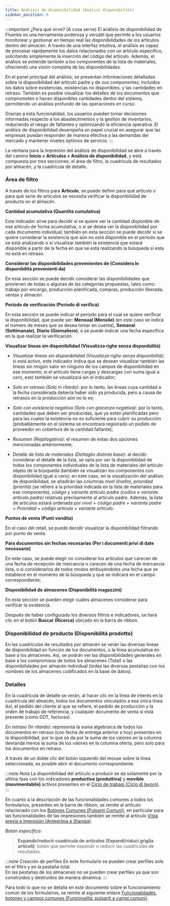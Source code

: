 ```yaml
---
title: Análisis de disponibilidad (Analisi disponibilità)
sidebar_position: 6
---
```


:::important ¿Para qué sirve? (A cosa serve)
El análisis de disponibilidad de Fluentis es una herramienta poderosa y versátil que permite a los usuarios monitorear y gestionar en tiempo real las disponibilidades de los artículos dentro del almacén. A través de una interfaz intuitiva, el análisis es capaz de procesar rápidamente los datos relacionados con un artículo específico, solicitando simplemente la inserción del código del artículo. Además, el análisis se extiende también a los componentes de la lista de materiales, ofreciendo una visión completa de las disponibilidades.

En el panel principal del análisis, se presentan informaciones detalladas sobre la disponibilidad del artículo padre y de sus componentes, incluidos los datos sobre existencias, existencias no disponibles, y las cantidades en retraso. También es posible visualizar los detalles de los documentos que comprometen o hacen disponibles cantidades dentro del sistema, permitiendo un análisis profundo de las operaciones en curso.

Gracias a esta funcionalidad, los usuarios pueden tomar decisiones informadas respecto a los abastecimientos y la gestión de inventarios, reduciendo el riesgo de faltantes y optimizando la eficiencia operativa. El análisis de disponibilidad desempeña un papel crucial en asegurar que las empresas puedan responder de manera efectiva a las demandas del mercado y mantener niveles óptimos de servicio.
:::

La ventana para la impresión del análisis de disponibilidad se abre a través del camino **Inicio > Artículos > Análisis de disponibilidad**, y está compuesta por tres secciones: el área de filtro, la cuadrícula de resultados por almacén, y la cuadrícula de detalle.

### Área de filtro

A través de los filtros para **Artículo**, se puede definir para qué artículo o para qué serie de artículos se necesita verificar la disponibilidad de producto en el almacén.

**Cantidad acumulativa (Quantità cumulativa)**

Este indicador sirve para decidir si se quiere ver la cantidad disponible de ese artículo de forma acumulativa, o si se desea ver la disponibilidad por cada documento individual; también en esta sección se puede decidir si se quiere considerar la existencia que aún no está disponible en el periodo que se está analizando o si visualizar también la existencia que estará disponible a partir de la fecha en que se está realizando la búsqueda si esta no está en retraso.

**Considerar las disponibilidades provenientes de (Considera le disponibilità provenienti da)**

En esta sección se puede decidir considerar las disponibilidades que provienen de todas o algunas de las categorías propuestas, tales como: trabajo por encargo, producción planificada, compras, producción liberada, ventas y almacén.

**Período de verificación (Periodo di verifica)**

En esta sección se puede indicar el período para el cual se quiere verificar la disponibilidad, que puede ser: **Mensual (Mensile)** (en este caso se indica el número de meses que se desea tomar en cuenta), **Semanal (Settimanale)**, **Diario (Giornaliero)**, o se puede indicar una fecha específica en la que realizar la verificación.

**Visualizar líneas sin disponibilidad (Visualizza righe senza disponibilità)**

- *Visualizar líneas sin disponibilidad (Visualizza righe senza disponibilità)*: si está activo, este indicador indica que se desean visualizar también las líneas sin ningún valor en ninguno de los campos de disponibilidad en ese momento; si el artículo tiene cargas y descargas con suma igual a cero, esto también se visualizará sin el indicador;  

- *Solo en retraso (Solo in ritardo)*: por lo tanto, las líneas cuya cantidad a la fecha considerada debería haber sido ya producida, pero a causa de retrasos en la producción aún no lo es;

- *Solo con existencia negativa (Solo con giacenza negativa)*: por lo tanto, cantidades que deben ser producidas, que ya están planificadas pero para las cuales la existencia no es suficiente para cubrir su producción (probablemente en el sistema se encontrará registrado un pedido de proveedor en cobertura de la cantidad faltante);

- *Resumen (Riepilogativa)*: el resumen de estas dos opciones mencionadas anteriormente;

- *Detalle de lista de materiales (Dettaglio distinta base)*: al decidir considerar el detalle de la lista, se opta por ver la disponibilidad de todos los componentes individuales de la lista de materiales del artículo objeto de la búsqueda (también se visualizan los componentes con disponibilidad igual a cero); en este caso, en la visualización del análisis de disponibilidad, se añadirán las columnas *nivel (livello)*, *prioridad (priorità)* (se refiere a la prioridad indicada en la lista de materiales para ese componente), *código y variante artículo padre (codice e variante articolo padre)* relativas precisamente al artículo padre. Además, la lista de artículos estará ordenada por *nivel + código padre + variante padre + Prioridad + código artículo + variante artículo*. 

**Puntos de venta (Punti vendita)**

En el caso del retail, se puede decidir visualizar la disponibilidad filtrando por punto de venta.

**Para documentos sin fechas necesarias (Per i documenti privi di date necessarie)**

En este caso, se puede elegir no considerar los artículos que carecen de una fecha de recepción de mercancía o carecen de una fecha de mercancía lista, o si considerarlos de todos modos atribuyéndoles una fecha que se establece en el momento de la búsqueda y que se indicará en el campo correspondiente;

**Disponibilidad de almacenes (Disponibilità magazzini)**

En esta sección se pueden elegir cuáles almacenes considerar para verificar la existencia.

Después de haber configurado los diversos filtros e indicadores, se hará clic en el botón **Buscar (Ricerca)** ubicado en la barra de ribbon.

### Disponibilidad de producto (Disponibilità prodotto)

En las cuadrículas de resultados por almacén se verán las diversas líneas de disponibilidad en función de los documentos, o la línea acumulativa en base a los almacenes. Así, se podrán ver las disponibilidades generales en base a los compromisos de todos los almacenes (Total) o las disponibilidades por almacén individual (todas las diversas pestañas con los nombres de los almacenes codificados en la base de datos).

### Detalles

En la cuadrícula de detalle se verán, al hacer clic en la línea de interés en la cuadrícula del almacén, todos los documentos vinculados a esa única línea. Así, el pedido del cliente al que se refiere, el pedido de producción y la orden de trabajo de referencia, y cualquier documento de venta si está presente (como DDT, facturas).

*En retraso (In ritardo)*: representa la suma algebraica de todos los documentos en retraso (con fecha de entrega anterior a hoy) presentes en la disponibilidad, por lo que se da por la suma de los valores en la columna demanda menos la suma de los valores en la columna oferta, pero solo para los documentos en retraso.

A través de un doble clic del botón izquierdo del mouse sobre la línea seleccionada, es posible abrir el documento correspondiente.     

:::note Nota
La disponibilidad del artículo a producir se da solamente por la última fase con los indicadores **productiva (produttiva)** y **movible (movimentabile)** activos presentes en el [Ciclo de trabajo (Ciclo di lavoro)](/docs/erp-home/registers/production/routes/new-route).
:::

En cuanto a la descripción de las funcionalidades comunes a todos los formularios, presentes en la barra de ribbon, se remite al artículo relacionado con los [Botones Comunes (Pulsanti Comuni)](/docs/guide/common/common-buttons), en particular para las funcionalidades de las impresiones también se remite al artículo [Vista previa e Impresión (Anteprima e Stampa)](/docs/guide/common/operations-with-data/reports).

*Botón específico*:
> **Expandir/reducir cuadrícula de artículos (Espandi/riduci griglia articoli)**: botón que permite expandir o reducir las cuadrículas de resultados. 

:::note Creación de perfiles
En este formulario se pueden crear perfiles solo en el filtro y en la pestaña total.  
En las pestañas de los almacenes no se pueden crear perfiles ya que son construidos y destruidos de manera dinámica.
:::

Para todo lo que no se detalla en este documento sobre el funcionamiento común de los formularios, se remite al siguiente enlace [Funcionalidades, botones y campos comunes (Funzionalità, pulsanti e campi comuni)](/docs/guide/common).